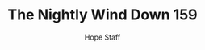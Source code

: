 ---
image: /assets/img/nwd/159_nwd_psalm_118_24_a_tpt.png
title: The Nightly Wind Down 159
categories:
  - The Nightly Wind Down
author: Hope Staff
notes: The Nightly Wind Down 159
embed: >-
  EMBED_GOES_HERE
transcript: >-
  SOME LINES OF TEXT START HERE
---